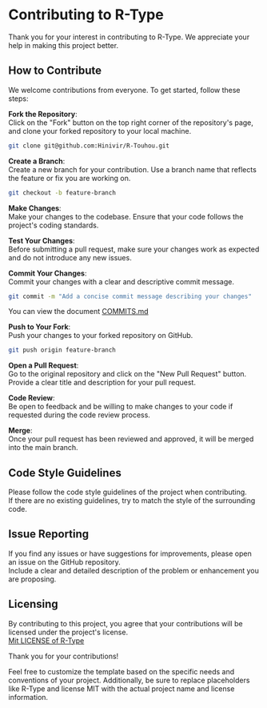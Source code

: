# Contributing to R-Type

Thank you for your interest in contributing to R-Type.
We appreciate your help in making this project better.

## How to Contribute
We welcome contributions from everyone. To get started, follow these steps:

**Fork the Repository**:  
Click on the "Fork" button on the top right corner of the repository's page, and clone your forked repository to your local machine.

```bash
git clone git@github.com:Hinivir/R-Touhou.git
```

**Create a Branch**:  
Create a new branch for your contribution. Use a branch name that reflects the feature or fix you are working on.

```bash
git checkout -b feature-branch
```

**Make Changes**:  
Make your changes to the codebase. Ensure that your code follows the project's coding standards.

**Test Your Changes**:  
Before submitting a pull request, make sure your changes work as expected and do not introduce any new issues.

**Commit Your Changes**:  
Commit your changes with a clear and descriptive commit message.

```bash
git commit -m "Add a concise commit message describing your changes"
```

You can view the document [COMMITS.md](docs/COMMITS.md)  

**Push to Your Fork**:  
Push your changes to your forked repository on GitHub.

```bash
git push origin feature-branch
```

**Open a Pull Request**:  
Go to the original repository and click on the "New Pull Request" button.  
Provide a clear title and description for your pull request.

**Code Review**:  
Be open to feedback and be willing to make changes to your code if requested during the code review process.

**Merge**:  
Once your pull request has been reviewed and approved, it will be merged into the main branch.

## Code Style Guidelines  
Please follow the code style guidelines of the project when contributing.  
If there are no existing guidelines, try to match the style of the surrounding code.

## Issue Reporting  
If you find any issues or have suggestions for improvements, please open an issue on the GitHub repository.  
Include a clear and detailed description of the problem or enhancement you are proposing.

## Licensing   
By contributing to this project, you agree that your contributions will be licensed under the project's license.  
[Mit LICENSE of R-Type](LICENSE.md)  

Thank you for your contributions!

Feel free to customize the template based on the specific needs and conventions of your project. Additionally, be sure to replace placeholders like R-Type and license MIT with the actual project name and license information.
